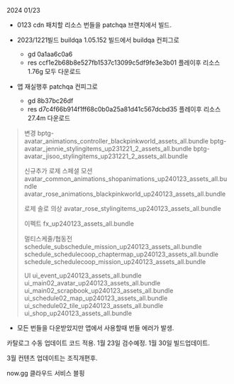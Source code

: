 
2024 01/23


- 0123 cdn 패치할 리소스 번들을 patchqa 브랜치에서 빌드.

- 2023/1221빌드 buildqa 1.05.152 빌드에서 buildqa 컨피그로 
	-  gd 0a1aa6c0a6
	-  res ccf1e2b68b8e527fb1537c13099c5df9fe3e3b01
	플레이후 리소스 1.76g 모두 다운로드

- 앱 재실행후 patchqa 컨피그로 
	- gd 8b37bc26df
	- res d7c4f66b914f1ff68c0b0a25a81d41c567dcbd35
	플레이후 리소스 27.4m 다운로드
	
> 	변경
> 	bptg-avatar_animations_controller_blackpinkworld_assets_all.bundle
> 	bptg-avatar_jennie_stylingitems_up231221_2_assets_all.bundle
> 	bptg-avatar_jisoo_stylingitems_up231221_2_assets_all.bundle
> 	
> 	
> 	신규추가
> 	로제 스페셜 모션
> 	avatar_common_animations_shopanimations_up240123_assets_all.bundle
> 	avatar_rose_animations_blackpinkworld_up240123_assets_all.bundle
> 	
> 	로제 솔로 의상
> 	avatar_rose_stylingitems_up240123_assets_all.bundle
> 	
> 	이펙트
> 	fx_up240123_assets_all.bundle
> 	
> 	멀티스케줄/협동전
> 	schedule_subschedule_mission_up240123_assets_all.bundle
> 	schedule_schedulecoop_chaptermap_up240123_assets_all.bundle
> 	schedule_schedulecoop_mission_up240123_assets_all.bundle
> 	
> 	UI
> 	ui_event_up240123_assets_all.bundle
> 	ui_main02_avatar_up240123_assets_all.bundle
> 	ui_main02_scrapbook_up240123_assets_all.bundle
> 	ui_schedule02_map_up240123_assets_all.bundle
> 	ui_schedule02_tile_up240123_assets_all.bundle
> 	ui_shop_up240123_assets_all.bundle



- 모든 번들을 다운받았지만 앱에서 사용할때 번들 에러가 발생.

카탈로그 수동 업데이트 코드 적용.
1월 23일 검수예정.
1월 30일 빌드업데이트.


3월 컨텐츠 업데이트는 조직개편후.

now.gg 클라우드 서비스
블핑 
